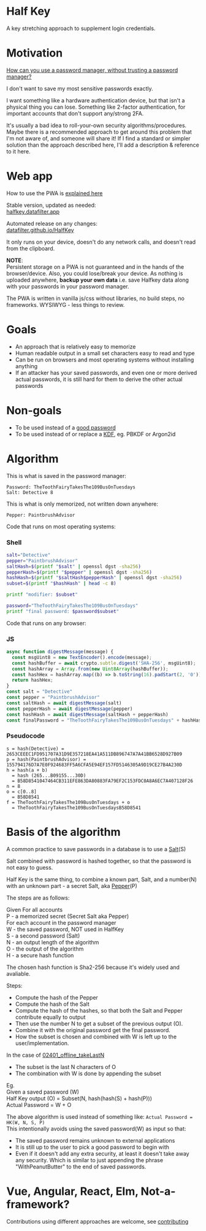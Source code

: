 # Half Key

A key stretching approach to supplement login credentials.

# Motivation

[How can you use a password manager, without trusting a password manager?](motivation.md)

I don't want to save my most sensitive passwords exactly.

I want something like a hardware authentication device, but that isn't a physical thing you can lose. Something like 2-factor authentication, for important accounts that don't support any/strong 2FA.

It's usually a bad idea to roll-your-own security algorithms/procedures. Maybe there is a recommended approach to get around this problem that I'm not aware of, and someone will share it! If I find a standard or simpler solution than the approach described here, I'll add a description & reference to it here.

# Web app

How to use the PWA is [explained here](usage.md)

Stable version, updated as needed:  
[halfkey.datafilter.app](https://halfkey.datafilter.app)  

Automated release on any changes:  
[datafilter.github.io/HalfKey](https://datafilter.github.io/HalfKey)

It only runs on your device, doesn't do any network calls, and doesn't read from the clipboard.

__NOTE__:  
Persistent storage on a PWA is not guaranteed and in the hands of the browser/device. Also, you could lose/break your device. As nothing is uploaded anywhere, __backup your own data__ i.e. save Halfkey data along with your passwords in your password manager.

The PWA is written in vanilla js/css without libraries, no build steps, no frameworks. WYSIWYG - less things to review.

# Goals

* An approach that is relatively easy to memorize
* Human readable output in a small set characters easy to read and type
* Can be run on browsers and most operating systems without installing anything
* If an attacker has your saved passwords, and even one or more derived actual passwords, it is still hard for them to derive the other actual passwords

# Non-goals

* To be used instead of a [good password](https://diceware.dmuth.org/?debug=7)
* To be used instead of or replace a [KDF](https://en.wikipedia.org/wiki/Key_derivation_function), eg. PBKDF or Argon2id

# Algorithm

This is what is saved in the password manager:
```
Password: TheToothFairyTakesThe109BusOnTuesdays
Salt: Detective 8
```
This is what is only memorized, not written down anywhere:
```
Pepper: PaintbrushAdvisor
```

Code that runs on most operating systems:
### Shell
```sh
salt="Detective"
pepper="PaintbrushAdvisor"
saltHash=$(printf "$salt" | openssl dgst -sha256)
pepperHash=$(printf "$pepper" | openssl dgst -sha256)
hashHash=$(printf "$saltHash$pepperHash" | openssl dgst -sha256)
subset=$(printf "$hashHash" | head -c 8)

printf "modifier: $subset"

password="TheToothFairyTakesThe109BusOnTuesdays"
printf "final password: $password$subset"
```

Code that runs on any browser:
### JS
```javascript
async function digestMessage(message) {
  const msgUint8 = new TextEncoder().encode(message);                             
  const hashBuffer = await crypto.subtle.digest('SHA-256', msgUint8);             
  const hashArray = Array.from(new Uint8Array(hashBuffer));                       
  const hashHex = hashArray.map((b) => b.toString(16).padStart(2, '0')).join('');
  return hashHex;
}
const salt = "Detective"
const pepper = "PaintbrushAdvisor"
const saltHash = await digestMessage(salt)
const pepperHash = await digestMessage(pepper)
const hashHash = await digestMessage(saltHash + pepperHash)
const finalPassword = "TheToothFairyTakesThe109BusOnTuesdays" + hashHash.substring(0,8)
```
### Pseudocode
```
s = hash(Detective) = 2653CEEEC1FD951707A31D9E357218EA41A511DB896747A7A41BB6528D927B09
p = hash(PaintbrushAdvisor) = 155794176D7A7E0F924683FF5A6CFA5E94EF157FD5146305A9D19CE27B4A230D
h = hash(a + b)
  = hash (265...B09155...30D)
  = B58D8541047464CB311EFE863DA80883FA79EF2C153FDC0A8A6EC7A407128F26
n = 8
o = c[0..8]
  = B58D8541
f = TheToothFairyTakesThe109BusOnTuesdays + o
  = TheToothFairyTakesThe109BusOnTuesdaysB58D8541
```

# Basis of the algorithm

A common practice to save passwords in a database is to use a [Salt](https://en.wikipedia.org/wiki/Salt_(cryptography))(S)

Salt combined with password is hashed together, so that the password is not easy to guess.

Half Key is the same thing, to combine a known part, Salt, and a number(N) with an unknown part - a secret Salt, aka [Pepper](https://en.wikipedia.org/wiki/Pepper_(cryptography))(P)

The steps are as follows:

Given 
For all accounts  
P - a memorized secret (Secret Salt aka Pepper)  
For each account in the password manager  
W - the saved password, NOT used in HalfKey  
S - a second password (Salt)  
N - an output length of the algorithm  
O - the output of the algorithm  
H - a secure hash function  

The chosen hash function is Sha2-256 because it's widely used and avaliable.

Steps:
* Compute the hash of the Pepper
* Compute the hash of the Salt
* Compute the hash of the hashes, so that both the Salt and Pepper contribute equally to output
* Then use the number N to get a subset of the previous output (O).
* Combine it with the original password get the final password.
* How the subset is chosen and combined with W is left up to the user/implementation.

In the case of [02401_offline_takeLastN](pwa/variants/02401_offline_takeLastN)
* The subset is the last N characters of O
* The combination with W is done by appending the subset

Eg.  
Given a saved password (W)  
Half Key output (O) = Subset(N, hash(hash(S) + hash(P)))  
Actual Password = W + O

The above algorithm is used instead of something like: 
`Actual Password = HK(W, N, S, P)`  
This intentionally avoids using the saved password(W) as input so that:
* The saved password remains unknown to external applications
* It is still up to the user to pick a good password to begin with
* Even if it doesn't add any extra security, at least it doesn't take away any security. Which is similar to just appending the phrase "WithPeanutButter" to the end of saved passwords.


# Vue, Angular, React, Elm, Not-a-framework?

Contributions using different approaches are welcome, see [contributing](contributing.md)
